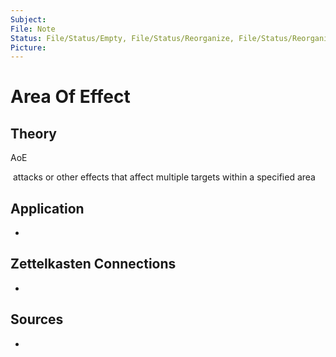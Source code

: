 ```yaml
---
Subject: 
File: Note
Status: File/Status/Empty, File/Status/Reorganize, File/Status/Reorganize, File/Status/Recategorize, File/Status/Summarize, File/Status/Structuralize
Picture: 
---
```


# Area Of Effect

## Theory

AoE

 attacks or other effects that affect multiple targets within a specified area






## Application
- 

## Zettelkasten Connections
- 

## Sources
- 






